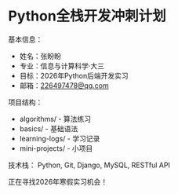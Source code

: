 # Python全栈开发冲刺计划

基本信息：
- 姓名：张盼盼
- 专业：信息与计算科学·大三  
- 目标：2026年Python后端开发实习
- 邮箱：226497478@qq.com

项目结构：
- algorithms/ - 算法练习
- basics/ - 基础语法
- learning-logs/ - 学习记录
- mini-projects/ - 小项目

技术栈：
Python, Git, Django, MySQL, RESTful API

正在寻找2026年寒假实习机会！
